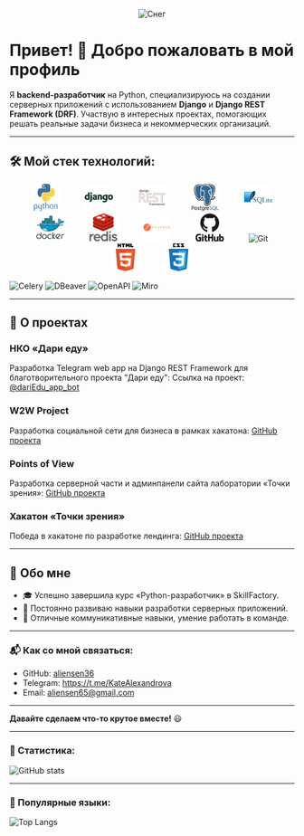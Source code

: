 <p align="center">
  <img src="https://i.giphy.com/media/v1.Y2lkPTc5MGI3NjExcmU0dHRxb25pdnZrNzcxcTJzbHVzemdxZ2ZvODJ4djRuYmdiMWoyYiZlcD12MV9pbnRlcm5hbF9naWZfYnlfaWQmY3Q9Zw/N7ZiLbtDr84Yo/giphy.gif" alt="Снег">
</p>

# Привет! 👋 Добро пожаловать в мой профиль

Я **backend-разработчик** на Python, специализируюсь на создании серверных приложений с использованием **Django** и **Django REST Framework (DRF)**. Участвую в интересных проектах, помогающих решать реальные задачи бизнеса и некоммерческих организаций.

---

## 🛠️ Мой стек технологий:
<p align="center">
  <img src="https://github.com/devicons/devicon/blob/master/icons/python/python-original-wordmark.svg" alt="Python" width="50" style="margin: 0 20px;">
  <img src="https://github.com/devicons/devicon/blob/master/icons/django/django-plain-wordmark.svg" alt="Django" width="50" style="margin: 0 20px;">
  <img src="https://github.com/devicons/devicon/blob/master/icons/djangorest/djangorest-original-wordmark.svg" alt="Django REST Framework" width="50" style="margin: 0 20px;">
  <img src="https://github.com/devicons/devicon/blob/master/icons/postgresql/postgresql-original-wordmark.svg" alt="PostgreSQL" width="50" style="margin: 0 20px;">
  <img src="https://github.com/devicons/devicon/blob/master/icons/sqlite/sqlite-original-wordmark.svg" alt="SQLite" width="50" style="margin: 0 20px;">
  <img src="https://github.com/devicons/devicon/blob/master/icons/docker/docker-original-wordmark.svg" alt="Docker" width="50" style="margin: 0 20px;">
  <img src="https://github.com/devicons/devicon/blob/master/icons/redis/redis-original-wordmark.svg" alt="Redis" width="50" style="margin: 0 20px;">
  <img src="https://github.com/devicons/devicon/blob/master/icons/postman/postman-original-wordmark.svg" alt="Postman" width="50" style="margin: 0 20px;">
  <img src="https://github.com/devicons/devicon/blob/master/icons/github/github-original-wordmark.svg" alt="GitHub" width="50" style="margin: 0 20px;">
  <img src="https://cdn.jsdelivr.net/gh/devicons/devicon/icons/git/git-original-wordmark.svg" alt="Git" width="50" style="margin: 0 20px;">
  <img src="https://github.com/devicons/devicon/blob/master/icons/html5/html5-original-wordmark.svg" alt="HTML5" width="50" style="margin: 0 20px;">
  <img src="https://github.com/devicons/devicon/blob/master/icons/css3/css3-original-wordmark.svg" alt="CSS3" width="50" style="margin: 0 20px;">
</p>

![Celery](https://img.shields.io/badge/Celery-37814A?style=for-the-badge&logo=celery&logoColor=white)
![DBeaver](https://img.shields.io/badge/DBeaver-372923?style=for-the-badge&logo=dbeaver&logoColor=white)
![OpenAPI](https://img.shields.io/badge/OpenAPI-Swagger-green?style=for-the-badge&logo=openapi-initiative&logoColor=white)
![Miro](https://img.shields.io/badge/Miro-050038?style=for-the-badge&logo=miro&logoColor=white)






---


## 🚀 О проектах

### НКО «Дари еду» 
Разработка Telegram web app на Django REST Framework для благотворительного проекта "Дари еду":
Ссылка на проект: [@dariEdu_app_bot](https://t.me/dariEdu_app_bot)

### W2W Project 
Разработка социальной сети для бизнеса в рамках хакатона:
[GitHub проекта](https://github.com/Hashtagich/w2w-project)

### Points of View 
Разработка серверной части и админпанели сайта лаборатории «Точки зрения»:
[GitHub проекта](https://github.com/aliensen36/Points_of_view_3.0)

### Хакатон «Точки зрения» 
Победа в хакатоне по разработке лендинга:
[GitHub проекта](https://github.com/aliensen36/Points-of-view_2.0)


---

## 🎯 Обо мне
- 🎓 Успешно завершила курс «Python-разработчик» в SkillFactory.
- 💼 Постоянно развиваю навыки разработки серверных приложений.
- 🤝 Отличные коммуникативные навыки, умение работать в команде.

---

### 📬 Как со мной связаться:
- GitHub: [aliensen36](https://github.com/aliensen36)
- Telegram: https://t.me/KateAlexandrova
- Email: aliensen65@gmail.com

---

**Давайте сделаем что-то крутое вместе!** 😃  


---

### 🚀 Статистика:
![GitHub stats](https://github-readme-stats.vercel.app/api?username=aliensen36&show_icons=true&theme=radical)

---


### 🚀 Популярные языки:
![Top Langs](https://github-readme-stats.vercel.app/api/top-langs/?username=aliensen36&layout=compact)
